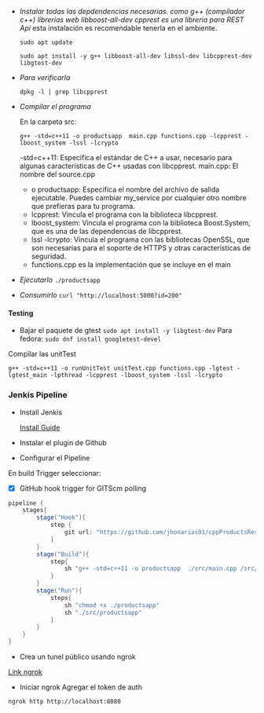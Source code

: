 
- *Instalar todas las depdendencias necesarias. como g++ (compilador c++) librerias web libboost-all-dev cpprest es una libreria para REST Api* esta instalación es recomendable tenerla en el ambiente.
    
    ```sudo apt update```

    ```sudo apt install -y g++ libboost-all-dev libssl-dev libcpprest-dev libgtest-dev```

- *Para verificarla*

    ```dpkg -l | grep libcpprest```

- *Compilar el programa*

    En la carpeta src:
    
    ```g++ -std=c++11 -o productsapp  main.cpp functions.cpp -lcpprest -lboost_system -lssl -lcrypto```


    -std=c++11: Especifica el estándar de C++ a usar, necesario para algunas características de C++ usadas con libcpprest.
    main.cpp: El nombre del source.cpp
    - o productsapp: Especifica el nombre del archivo de salida ejecutable. Puedes cambiar my_service por cualquier otro nombre que prefieras para tu programa.
    - lcpprest: Vincula el programa con la biblioteca libcpprest.
    - lboost_system: Vincula el programa con la biblioteca Boost.System, que es una de las dependencias de libcpprest.
    - lssl -lcrypto: Vincula el programa con las bibliotecas OpenSSL, que son necesarias para el soporte de HTTPS y otras características de seguridad.
    - functions.cpp es la implementación que se incluye en el main

- *Ejecutarlo*
    ```./productsapp```

- *Consumirlo*
    ```curl "http://localhost:5000?id=200"```

#### Testing

- Bajar el paquete de  gtest 
```sudo apt install -y libgtest-dev```
    Para fedora:
    ```sudo dnf install googletest-devel```

Compilar las unitTest

```g++ -std=c++11 -o runUnitTest unitTest.cpp functions.cpp -lgtest -lgtest_main -lpthread -lcpprest -lboost_system -lssl -lcrypto```

### Jenkis Pipeline

- Install Jenkis

    [Install Guide](https://pkg.jenkins.io/debian-stable)

- Instalar el plugin de Github

- Configurar el Pipeline

En build Trigger seleccionar: 

- [x] GitHub hook trigger for GITScm polling


```Groovy
pipeline {
    stages{
        stage("Hook"){
            step {
                git url: "https://github.com/jhonarias91/cppProductsRestApi"
            }
        }
        stage("Build"){
            step{            
                sh "g++ -std=c++11 -o productsapp  ./src/main.cpp /src/functions.cpp -lcpprest -lboost_system -lssl -lcrypto"
            }
        }
        stage("Run"){
            steps{
                sh "chmod +x ./productsapp"
                sh "./src/productsapp"
            }
        }
    }
}
```
- Crea un tunel público usando ngrok

[Link ngrok](https://ngrok.com/)

- Iniciar ngrok
Agregar el token de auth 

```ngrok http http://localhost:8080```



